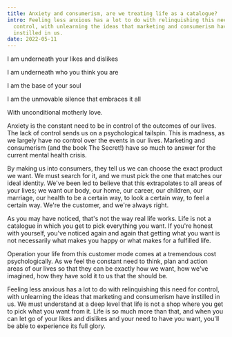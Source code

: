```yaml
---
title: Anxiety and consumerism, are we treating life as a catalogue?
intro: Feeling less anxious has a lot to do with relinquishing this need for
  control, with unlearning the ideas that marketing and consumerism have
  instilled in us.
date: 2022-05-11
---
```

I am underneath your likes and dislikes

I am underneath who you think you are

I am the base of your soul 

I am the unmovable silence that embraces it all

With unconditional motherly love.

Anxiety is the constant need to be in control of the outcomes of our lives. The lack of control sends us on a psychological tailspin. This is madness, as we largely have no control over the events in our lives. Marketing and consumerism (and the book The Secret!) have so much to answer for the current mental health crisis. 

By making us into consumers, they tell us we can choose the exact product we want. We must search for it, and we must pick the one that matches our ideal identity. We've been led to believe that this extrapolates to all areas of your lives; we want our body, our home, our career, our children, our marriage, our health to be a certain way, to look a certain way, to feel a certain way. We're the customer, and we're always right.

As you may have noticed, that's not the way real life works. Life is not a catalogue in which you get to pick everything you want. If you're honest with yourself, you've noticed again and again that getting what you want is not necessarily what makes you happy or what makes for a fulfilled life. 

Operation your life from this customer mode comes at a tremendous cost psychologically. As we feel the constant need to think, plan and action areas of our lives so that they can be exactly how we want, how we've imagined, how they have sold it to us that the should be. 

Feeling less anxious has a lot to do with relinquishing this need for control, with unlearning the ideas that marketing and consumerism have instilled in us. We must understand at a deep level that life is not a shop where you get to pick what you want from it. Life is so much more than that, and when you can let go of your likes and dislikes and your need to have you want, you'll be able to experience its full glory.